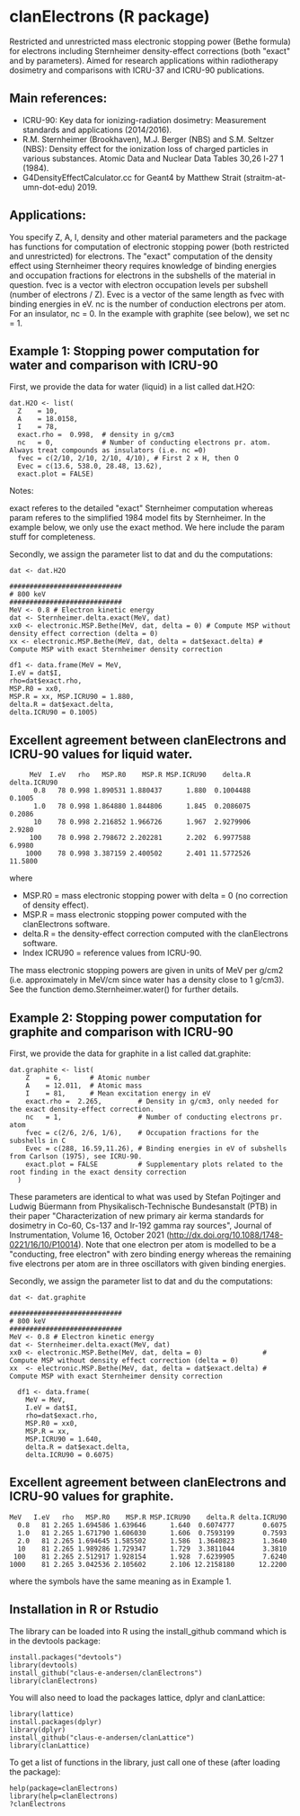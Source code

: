 # clanElectrons (R package)
Restricted and unrestricted mass electronic stopping power (Bethe formula) for electrons including Sternheimer density-effect corrections
(both "exact" and by parameters). Aimed for research applications within radiotherapy dosimetry and comparisons with ICRU-37 
and ICRU-90 publications.

## Main references:
- ICRU-90: Key data for ionizing-radiation dosimetry: Measurement standards and applications (2014/2016).
- R.M. Sternheimer (Brookhaven), M.J. Berger (NBS) and S.M. Seltzer (NBS): Density effect for the ionization loss of charged particles in various substances. Atomic Data and Nuclear Data Tables 30,26 l-27 1 (1984).
- G4DensityEffectCalculator.cc for Geant4 by Matthew Strait (straitm-at-umn-dot-edu) 2019. 

## Applications:
You specify Z, A, I, density and other material parameters and the package has functions for computation
of electronic stopping power (both restricted and unrestricted) for electrons. The "exact" computation
of the density effect using Sternheimer theory requires knowledge of binding energies and occupation fractions for electrons in the
subshells of the material in question. fvec is a vector with electron occupation levels per subshell (number of electrons / Z).
Evec is a vector of the same length as fvec with binding energies in eV. nc is the number of conduction electrons per atom.
For an insulator, nc = 0. In the example with graphite (see below), we set nc = 1.

## Example 1: Stopping power computation for water and comparison with ICRU-90

First, we provide the data for water (liquid) in a list called dat.H2O:
```
dat.H2O <- list(
  Z    = 10,
  A    = 18.0158,
  I    = 78,
  exact.rho =  0.998,  # density in g/cm3
  nc   = 0,            # Number of conducting electrons pr. atom. Always treat compounds as insulators (i.e. nc =0)
  fvec = c(2/10, 2/10, 2/10, 4/10), # First 2 x H, then O
  Evec = c(13.6, 538.0, 28.48, 13.62),
  exact.plot = FALSE)
```

Notes:

exact referes to the detailed "exact" Sternheimer computation whereas param referes to the simplified 1984 model fits by Sternheimer. In the example below, we only use the exact method. We here include the param stuff for completeness. 

Secondly, we assign the parameter list to dat and du the computations:

```
dat <- dat.H2O

############################
# 800 keV
############################
MeV <- 0.8 # Electron kinetic energy
dat <- Sternheimer.delta.exact(MeV, dat)
xx0 <- electronic.MSP.Bethe(MeV, dat, delta = 0) # Compute MSP without density effect correction (delta = 0)
xx <- electronic.MSP.Bethe(MeV, dat, delta = dat$exact.delta) # Compute MSP with exact Sternheimer density correction

df1 <- data.frame(MeV = MeV, 
I.eV = dat$I, 
rho=dat$exact.rho, 
MSP.R0 = xx0,
MSP.R = xx, MSP.ICRU90 = 1.880,
delta.R = dat$exact.delta, 
delta.ICRU90 = 0.1005)
```

## Excellent agreement between clanElectrons and ICRU-90 values for liquid water. 
```
     MeV  I.eV   rho   MSP.R0    MSP.R MSP.ICRU90    delta.R delta.ICRU90
      0.8   78 0.998 1.890531 1.880437      1.880  0.1004488       0.1005
      1.0   78 0.998 1.864880 1.844806      1.845  0.2086075       0.2086
      10    78 0.998 2.216852 1.966726      1.967  2.9279906       2.9280
     100    78 0.998 2.798672 2.202281      2.202  6.9977588       6.9980
    1000    78 0.998 3.387159 2.400502      2.401 11.5772526      11.5800
```
where

  - MSP.R0 = mass electronic stopping power with delta = 0 (no correction of density effect).
  - MSP.R =  mass electronic stopping power computed with the clanElectrons software.
  - delta.R = the density-effect correction computed with the clanElectrons software.
  - Index ICRU90 = reference values from ICRU-90.

The mass electronic stopping powers are given in units of MeV per g/cm2 (i.e. approximately in MeV/cm since water has a density close to 1 g/cm3). 
See the function demo.Sternheimer.water() for further details.
  
## Example 2: Stopping power computation for graphite and comparison with ICRU-90

First, we provide the data for graphite in a list called dat.graphite:
```
dat.graphite <- list(
    Z    = 6,       # Atomic number
    A    = 12.011,  # Atomic mass
    I    = 81,      # Mean excitation energy in eV
    exact.rho =  2.265,         # Density in g/cm3, only needed for the exact density-effect correction.
    nc   = 1,                   # Number of conducting electrons pr. atom   
    fvec = c(2/6, 2/6, 1/6),    # Occupation fractions for the subshells in C
    Evec = c(288, 16.59,11.26), # Binding energies in eV of subshells from Carlson (1975), see ICRU-90.
    exact.plot = FALSE          # Supplementary plots related to the root finding in the exact density correction
  )
```
These parameters are identical to what was used by Stefan Pojtinger and Ludwig Büermann from 
Physikalisch-Technische Bundesanstalt (PTB) in their paper "Characterization of new primary air kerma standards for dosimetry in Co-60, Cs-137 and Ir-192 gamma ray sources", Journal of Instrumentation, Volume 16, October 2021 (http://dx.doi.org/10.1088/1748-0221/16/10/P10014). Note that one electron per atom is modelled to be a "conducting, free electron" with zero binding energy whereas the remaining five electrons per atom are in three oscillators with given binding energies.  


Secondly, we assign the parameter list to dat and du the computations:

```
dat <- dat.graphite

############################
# 800 keV
############################
MeV <- 0.8 # Electron kinetic energy
dat <- Sternheimer.delta.exact(MeV, dat)
xx0 <- electronic.MSP.Bethe(MeV, dat, delta = 0)               # Compute MSP without density effect correction (delta = 0)
xx  <- electronic.MSP.Bethe(MeV, dat, delta = dat$exact.delta) # Compute MSP with exact Sternheimer density correction

  df1 <- data.frame(
    MeV = MeV,
    I.eV = dat$I,
    rho=dat$exact.rho,
    MSP.R0 = xx0,
    MSP.R = xx,
    MSP.ICRU90 = 1.640,
    delta.R = dat$exact.delta,
    delta.ICRU90 = 0.6075)
```


## Excellent agreement between clanElectrons and ICRU-90 values for graphite. 
```
MeV   I.eV   rho   MSP.R0    MSP.R MSP.ICRU90    delta.R delta.ICRU90
  0.8   81 2.265 1.694586 1.639646      1.640  0.6074777       0.6075
  1.0   81 2.265 1.671790 1.606030      1.606  0.7593199       0.7593
  2.0   81 2.265 1.694645 1.585502      1.586  1.3640823       1.3640
  10    81 2.265 1.989286 1.729347      1.729  3.3811044       3.3810
 100    81 2.265 2.512917 1.928154      1.928  7.6239905       7.6240
1000    81 2.265 3.042536 2.105602      2.106 12.2158180      12.2200
```
where the symbols have the same meaning as in Example 1.

  
## Installation in R or Rstudio

The library can be loaded into R using the install_github command which is in the devtools package:

```
install.packages("devtools")
library(devtools)
install_github("claus-e-andersen/clanElectrons")
library(clanElectrons)

```
You will also need to load the packages lattice, dplyr and clanLattice:
```
library(lattice)
install.packages(dplyr)
library(dplyr)
install_github("claus-e-andersen/clanLattice")
library(clanLattice)
```

To get a list of functions in the library, just call one of these (after loading the package):
```
help(package=clanElectrons)
library(help=clanElectrons)
?clanElectrons
```
